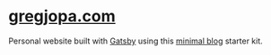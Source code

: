 # [gregjopa.com](https://www.gregjopa.com/)

Personal website built with [Gatsby](https://www.gatsbyjs.org/) using this
[minimal blog](https://github.com/LekoArts/gatsby-starter-minimal-blog) starter kit.
